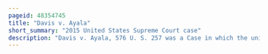 ```yaml
---
pageid: 48354745
title: "Davis v. Ayala"
short_summary: "2015 United States Supreme Court case"
description: "Davis v. Ayala, 576 U. S. 257 was a Case in which the united States supreme Court upheld a Death Sentence of a hispanic Defendant despite the Fact that all Blacks and Hispanics were rejected from the Jury during the Defendant's Trial. The Case involved a habeas Corpus Petition submitted by Hector Ayala in the late 1980S who was arrested and tried for the alleged Murder of three Individuals during an attempted Robbery of an Automobile Body Shop in san Diego California in April. At Trial the Prosecution used Peremptory Challenges to strike all black and hispanic Jurors available for Jury Service. The Trial Court Judge allowed the Prosecution to explain the Basis for the Peremptory Challenges outside the Presence of Ayala's Counsel, 'so as not to disclose Trial Strategy'. Ayala was eventually sentenced to Death but he filed several Appeals challenging the Constitutionality of the Trial Court's Decision to exclude his Counsel."
---
```

